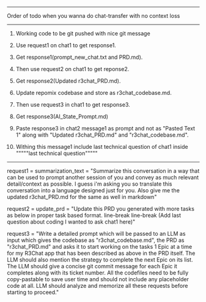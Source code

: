 
--------------------------------------------------------------------------------------------------------------------------------------------------------------------------------

Order of todo when you wanna do chat-transfer with no context loss

--------------------------------------------------------------------------------------------------------------------------------------------------------------------------------

1. Working code to be git pushed with nice git message

2. Use request1 on chat1 to get response1.
3. Get response1(prompt_new_chat.txt and PRD.md). 

4. Then use request2 on chat1 to get reponse2.
5. Get response2(Updated r3chat_PRD.md).

6. Update repomix codebase and store as r3chat_codebase.md.

7. Then use request3 in chat1 to get response3.
8. Get response3(AI_State_Prompt.md)

9. Paste response3 in chat2 message1 as prompt and not as "Pasted Text 1" along with "Updated r3chat_PRD.md" and "r3chat_codebase.md".
10. Withing this message1 include last technical question of chat1 inside 
"""""last technical question"""""



--------------------------------------------------------------------------------------------------------------------------------------------------------------------------------

request1 = summarization_text = "Summarize this conversation in a way that can be used to prompt another session of you and convey as much relevant detail/context as possible. I guess i'm asking you so translate this conversation into a language designed just for you. Also give me the updated r3chat_PRD.md for the same as well in markdown"

request2 = update_prd = "Update this PRD you generated with more tasks as below in proper task based format.
line-break
line-break
(Add last question about coding I wanted to ask chat1 here)"

request3 = "Write a detailed prompt which will be passed to an LLM as input which gives the codebase as "r3chat_codebase.md", the PRD as "r3chat_PRD.md" and asks it to start working on the tasks 1 Epic at a time for my R3Chat app that has been described as above in the PRD itself.
The LLM should also mention the strategy to complete the next Epic on its list.
The LLM should give a concise git commit message for each Epic it completes along with its ticket number.
All the codefiles need to be fully copy-pastable to save user time and should not include any placeholder code at all.
LLM should analyze and memorize all these requests before starting to proceed."